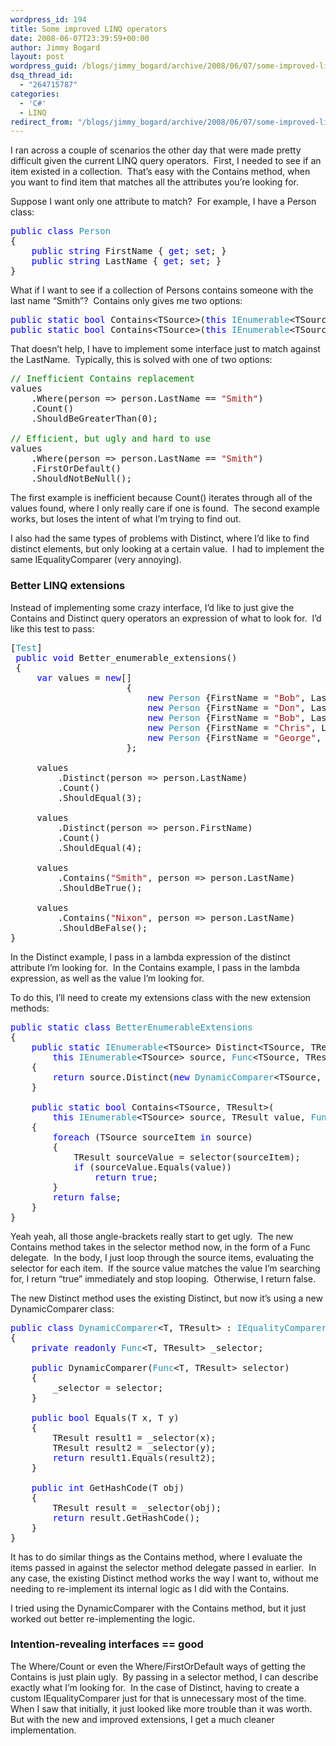 ```yaml
---
wordpress_id: 194
title: Some improved LINQ operators
date: 2008-06-07T23:39:59+00:00
author: Jimmy Bogard
layout: post
wordpress_guid: /blogs/jimmy_bogard/archive/2008/06/07/some-improved-linq-operators.aspx
dsq_thread_id:
  - "264715787"
categories:
  - 'C#'
  - LINQ
redirect_from: "/blogs/jimmy_bogard/archive/2008/06/07/some-improved-linq-operators.aspx/"
---
```

I ran across a couple of scenarios the other day that were made pretty difficult given the current LINQ query operators.&nbsp; First, I needed to see if an item existed in a collection.&nbsp; That&#8217;s easy with the Contains method, when you want to find item that matches all the attributes you&#8217;re looking for.

Suppose I want only one attribute to match?&nbsp; For example, I have a Person class:

<pre><span style="color: blue">public class </span><span style="color: #2b91af">Person
</span>{
    <span style="color: blue">public string </span>FirstName { <span style="color: blue">get</span>; <span style="color: blue">set</span>; }
    <span style="color: blue">public string </span>LastName { <span style="color: blue">get</span>; <span style="color: blue">set</span>; }
}</pre>

[](http://11011.net/software/vspaste)

What if I want to see if a collection of Persons contains someone with the last name &#8220;Smith&#8221;?&nbsp; Contains only gives me two options:

<pre><span style="color: blue">public static bool </span>Contains&lt;TSource&gt;(<span style="color: blue">this </span><span style="color: #2b91af">IEnumerable</span>&lt;TSource&gt; source, TSource value);
<span style="color: blue">public static bool </span>Contains&lt;TSource&gt;(<span style="color: blue">this </span><span style="color: #2b91af">IEnumerable</span>&lt;TSource&gt; source, TSource value, <span style="color: #2b91af">IEqualityComparer</span>&lt;TSource&gt; comparer);
</pre>

[](http://11011.net/software/vspaste)

That doesn&#8217;t help, I have to implement some interface just to match against the LastName.&nbsp; Typically, this is solved with one of two options:

<pre><span style="color: green">// Inefficient Contains replacement
</span>values
    .Where(person =&gt; person.LastName == <span style="color: #a31515">"Smith"</span>)
    .Count()
    .ShouldBeGreaterThan(0);

<span style="color: green">// Efficient, but ugly and hard to use
</span>values
    .Where(person =&gt; person.LastName == <span style="color: #a31515">"Smith"</span>)
    .FirstOrDefault()
    .ShouldNotBeNull();
</pre>

[](http://11011.net/software/vspaste)

The first example is inefficient because Count() iterates through all of the values found, where I only really care if one is found.&nbsp; The second example works, but loses the intent of what I&#8217;m trying to find out.

I also had the same types of problems with Distinct, where I&#8217;d like to find distinct elements, but only looking at a certain value.&nbsp; I had to implement the same IEqualityComparer (very annoying).

### Better LINQ extensions

Instead of implementing some crazy interface, I&#8217;d like to just give the Contains and Distinct query operators an expression of what to look for.&nbsp; I&#8217;d like this test to pass:

<pre>[<span style="color: #2b91af">Test</span>]
 <span style="color: blue">public void </span>Better_enumerable_extensions()
 {
     <span style="color: blue">var </span>values = <span style="color: blue">new</span>[]
                      {
                          <span style="color: blue">new </span><span style="color: #2b91af">Person </span>{FirstName = <span style="color: #a31515">"Bob"</span>, LastName = <span style="color: #a31515">"Smith"</span>},
                          <span style="color: blue">new </span><span style="color: #2b91af">Person </span>{FirstName = <span style="color: #a31515">"Don"</span>, LastName = <span style="color: #a31515">"Allen"</span>},
                          <span style="color: blue">new </span><span style="color: #2b91af">Person </span>{FirstName = <span style="color: #a31515">"Bob"</span>, LastName = <span style="color: #a31515">"Sacamano"</span>},
                          <span style="color: blue">new </span><span style="color: #2b91af">Person </span>{FirstName = <span style="color: #a31515">"Chris"</span>, LastName = <span style="color: #a31515">"Smith"</span>},
                          <span style="color: blue">new </span><span style="color: #2b91af">Person </span>{FirstName = <span style="color: #a31515">"George"</span>, LastName = <span style="color: #a31515">"Allen"</span>}
                      };

     values
         .Distinct(person =&gt; person.LastName)
         .Count()
         .ShouldEqual(3);

     values
         .Distinct(person =&gt; person.FirstName)
         .Count()
         .ShouldEqual(4);

     values
         .Contains(<span style="color: #a31515">"Smith"</span>, person =&gt; person.LastName)
         .ShouldBeTrue();

     values
         .Contains(<span style="color: #a31515">"Nixon"</span>, person =&gt; person.LastName)
         .ShouldBeFalse();
}
</pre>

[](http://11011.net/software/vspaste)

In the Distinct example, I pass in a lambda expression of the distinct attribute I&#8217;m looking for.&nbsp; In the Contains example, I pass in the lambda expression, as well as the value I&#8217;m looking for.

To do this, I&#8217;ll need to create my extensions class with the new extension methods:

<pre><span style="color: blue">public static class </span><span style="color: #2b91af">BetterEnumerableExtensions
</span>{
    <span style="color: blue">public static </span><span style="color: #2b91af">IEnumerable</span>&lt;TSource&gt; Distinct&lt;TSource, TResult&gt;(
        <span style="color: blue">this </span><span style="color: #2b91af">IEnumerable</span>&lt;TSource&gt; source, <span style="color: #2b91af">Func</span>&lt;TSource, TResult&gt; comparer)
    {
        <span style="color: blue">return </span>source.Distinct(<span style="color: blue">new </span><span style="color: #2b91af">DynamicComparer</span>&lt;TSource, TResult&gt;(comparer));
    }

    <span style="color: blue">public static bool </span>Contains&lt;TSource, TResult&gt;(
        <span style="color: blue">this </span><span style="color: #2b91af">IEnumerable</span>&lt;TSource&gt; source, TResult value, <span style="color: #2b91af">Func</span>&lt;TSource, TResult&gt; selector)
    {
        <span style="color: blue">foreach </span>(TSource sourceItem <span style="color: blue">in </span>source)
        {
            TResult sourceValue = selector(sourceItem);
            <span style="color: blue">if </span>(sourceValue.Equals(value))
                <span style="color: blue">return true</span>;
        }
        <span style="color: blue">return false</span>;
    }
}</pre>

[](http://11011.net/software/vspaste)

Yeah yeah, all those angle-brackets really start to get ugly.&nbsp; The new Contains method takes in the selector method now, in the form of a Func delegate.&nbsp; In the body, I just loop through the source items, evaluating the selector for each item.&nbsp; If the source value matches the value I&#8217;m searching for, I return &#8220;true&#8221; immediately and stop looping.&nbsp; Otherwise, I return false.

The new Distinct method uses the existing Distinct, but now it&#8217;s using a new DynamicComparer class:

<pre><span style="color: blue">public class </span><span style="color: #2b91af">DynamicComparer</span>&lt;T, TResult&gt; : <span style="color: #2b91af">IEqualityComparer</span>&lt;T&gt;
{
    <span style="color: blue">private readonly </span><span style="color: #2b91af">Func</span>&lt;T, TResult&gt; _selector;

    <span style="color: blue">public </span>DynamicComparer(<span style="color: #2b91af">Func</span>&lt;T, TResult&gt; selector)
    {
        _selector = selector;
    }

    <span style="color: blue">public bool </span>Equals(T x, T y)
    {
        TResult result1 = _selector(x);
        TResult result2 = _selector(y);
        <span style="color: blue">return </span>result1.Equals(result2);
    }

    <span style="color: blue">public int </span>GetHashCode(T obj)
    {
        TResult result = _selector(obj);
        <span style="color: blue">return </span>result.GetHashCode();
    }
}
</pre>

[](http://11011.net/software/vspaste)

It has to do similar things as the Contains method, where I evaluate the items passed in against the selector method delegate passed in earlier.&nbsp; In any case, the existing Distinct method works the way I want to, without me needing to re-implement its internal logic as I did with the Contains.

I tried using the DynamicComparer with the Contains method, but it just worked out better re-implementing the logic.

### Intention-revealing interfaces == good

The Where/Count or even the Where/FirstOrDefault ways of getting the Contains is just plain ugly.&nbsp; By passing in a selector method, I can describe exactly what I&#8217;m looking for.&nbsp; In the case of Distinct, having to create a custom IEqualityComparer just for that is unnecessary most of the time.&nbsp; When I saw that initially, it just looked like more trouble than it was worth.&nbsp; But with the new and improved extensions, I get a much cleaner implementation.